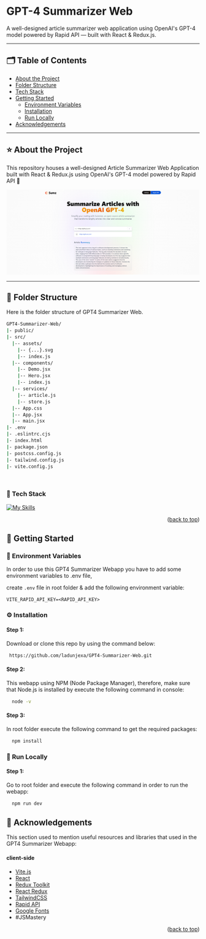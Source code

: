 # GPT-4 Summarizer Web

A well-designed article summarizer web application using OpenAI's GPT-4 model powered by Rapid API — built with React & Redux.js.

---

## 🗂️ Table of Contents

- [About the Project](#about-the-project)
- [Folder Structure](#folder-structure)
- [Tech Stack](#tech-stack)
- [Getting Started](#getting-started)
  - [Environment Variables](#environment-variables)
  - [Installation](#installation)
  - [Run Locally](#run-locally)
- [Acknowledgements](#acknowledgements)

---

## ⭐ About the Project

This repository houses a well-designed Article Summarizer Web Application built with React & Redux.js using OpenAI's GPT-4 model powered by Rapid API 🤖

![Preview](readme_assets/mock.png)

---

## 📁 Folder Structure
Here is the folder structure of GPT4 Summarizer Web.
```bash
GPT4-Summarizer-Web/
|- public/
|- src/
  |-- assets/
    |-- {...}.svg
    |-- index.js
  |-- components/
    |-- Demo.jsx
    |-- Hero.jsx
    |-- index.js
  |-- services/
    |-- article.js
    |-- store.js
  |-- App.css
  |-- App.jsx
  |-- main.jsx
|- .env
|- .eslintrc.cjs
|- index.html
|- package.json
|- postcss.config.js
|- tailwind.config.js
|- vite.config.js
```
<br />

<!-- TechStack -->
### :space_invader: Tech Stack

[![My Skills](https://skillicons.dev/icons?i=vite,react,tailwind,redux)](https://skillicons.dev)

<p align="right">(<a href="#readme-top">back to top</a>)</p>

<!-- Getting Started -->
## :toolbox: Getting Started

<!-- ENV VARIABLES -->
### :key: Environment Variables

In order to use this GPT4 Summarizer Webapp you have to add some environment variables to .env file,

create `.env` file in root folder & add the following environment variable:
```env
VITE_RAPID_API_KEY=<RAPID_API_KEY>
```

<!-- Installation -->
### :gear: Installation

#### Step 1:
Download or clone this repo by using the command below:

```bash
 https://github.com/ladunjexa/GPT4-Summarizer-Web.git
```

#### Step 2:

This webapp using NPM (Node Package Manager), therefore, make sure that Node.js is installed by execute the following command in console:

```bash
  node -v
```

#### Step 3:

In root folder execute the following command to get the required packages:

```bash
  npm install
```

<!-- Run Locally -->
### :running: Run Locally

#### Step 1:

Go to root folder and execute the following command in order to run the webapp:

```bash
  npm run dev
```
<!-- Acknowledgments -->
## :gem: Acknowledgements

This section used to mention useful resources and libraries that used in the GPT4 Summarizer Webapp:

#### client-side

- [Vite.js](https://vitejs.dev/)
- [React](https://react.dev/)
- [Redux Toolkit](https://redux-toolkit.js.org/)
- [React Redux](https://react-redux.js.org/)
- [TailwindCSS](https://tailwindcss.com/)
- [Rapid API](https://rapidapi.com/)
- [Google Fonts](https://fonts.google.com/)
- #JSMastery

<p align="right">(<a href="#readme-top">back to top</a>)</p>
